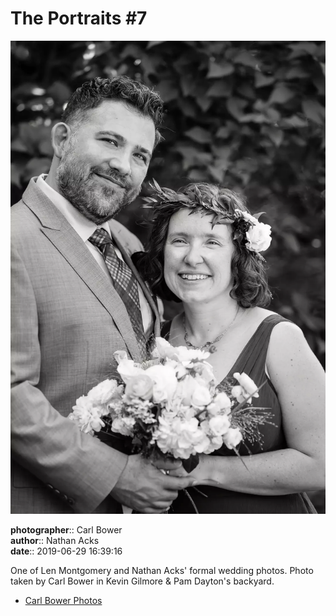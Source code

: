 # The Portraits #7

![One of Len Montgomery and Nathan Acks' formal wedding photos](assets/2019-06-29-set-2-the-portraits-07.webp)

**photographer**:: Carl Bower  
**author**:: Nathan Acks  
**date**:: 2019-06-29 16:39:16

One of Len Montgomery and Nathan Acks' formal wedding photos. Photo taken by Carl Bower in Kevin Gilmore & Pam Dayton's backyard.

* [Carl Bower Photos](https://carlbowerphotos.com)
